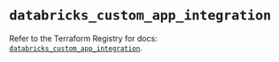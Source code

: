 # `databricks_custom_app_integration`

Refer to the Terraform Registry for docs: [`databricks_custom_app_integration`](https://registry.terraform.io/providers/databricks/databricks/1.65.0/docs/resources/custom_app_integration).
